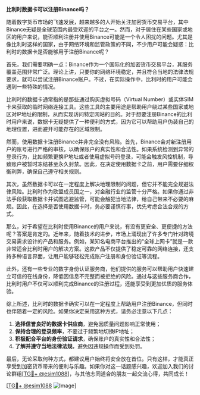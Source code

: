 **比利时数据卡可以注册Binance吗？**

随着数字货币市场的飞速发展，越来越多的人开始关注加密货币交易平台，其中Binance无疑是全球范围内最受欢迎的平台之一。然而，对于居住在某些国家或地区的用户来说，能否顺利注册并使用Binance可能是一个令人困扰的问题。尤其是像比利时这样的国家，由于网络环境和监管政策的不同，不少用户可能会疑惑：比利时的数据卡是否能够用于注册Binance呢？

首先，我们需要明确一点：Binance作为一个国际化的加密货币交易平台，其服务覆盖范围非常广泛。理论上讲，只要你的网络环境稳定，并且符合当地的法律法规要求，就可以尝试注册Binance账户。不过，在实际操作中，比利时的用户可能会遇到一些特殊的情况。

比利时的数据卡通常指的是那些通过购买虚拟号码（Virtual Number）或实体SIM卡来获取的临时网络连接工具。这些工具的主要用途是帮助用户绕过某些国家或地区对IP地址的限制，从而实现访问特定网站的目的。对于想要注册Binance的比利时用户来说，数据卡无疑提供了一种便利的方式，因为它可以帮助用户伪装自己的地理位置，进而避开可能存在的区域限制。

然而，使用数据卡注册Binance并非完全没有风险。首先，Binance会对新注册用户的账号进行严格的审核，以确保账户的真实性和合法性。如果系统检测到异常的登录行为，比如频繁更换IP地址或者使用虚拟号码登录，可能会触发风控机制，导致账户被暂时冻结甚至永久封禁。因此，在决定使用数据卡之前，用户需要仔细权衡利弊，确保自己遵守相关规则。

其次，虽然数据卡可以在一定程度上解决地理限制的问题，但它并不能完全规避法律风险。比利时作为欧盟成员国之一，对金融行业的监管十分严格。如果你通过非法手段获取数据卡并试图逃避监管，可能会触犯当地法律，给自己带来不必要的麻烦。因此，在选择是否使用数据卡时，务必要谨慎行事，优先考虑合法合规的方式。

那么，对于希望在比利时使用Binance的用户来说，有没有更安全、更便捷的方法呢？答案是肯定的。近年来，随着技术的进步，市场上涌现出了许多专门针对跨境交易需求设计的产品和服务。例如，某知名电商平台推出的“全球上网卡”就是一款非常适合比利时用户的解决方案。这款产品不仅提供了稳定可靠的网络连接，还支持多种语言界面，让用户能够轻松完成账户注册和身份验证等流程。

此外，还有一些专业的数字身份认证服务商，他们提供的服务可以帮助用户快速建立可信的在线身份，降低因信息不完整而被拒绝的风险。通过与这些服务商合作，比利时用户不仅可以顺利完成Binance的注册过程，还能享受到更加优质的服务体验。

综上所述，比利时的数据卡确实可以在一定程度上帮助用户注册Binance，但同时也伴随着一定的风险。如果你决定采用这种方式，请务必注意以下几点：

1. **选择信誉良好的数据卡供应商**，避免因质量问题影响正常使用；
2. **保持合理的登录频率**，不要过于频繁地切换IP地址；
3. **积极配合平台的身份验证请求**，确保账户的真实性和合法性；
4. **了解并遵守当地法律法规**，避免因违规操作而受到处罚。

最后，无论采取何种方式，都建议用户始终将安全放在首位。只有这样，才能真正享受到加密货币带来的便利与乐趣。如果你对这一话题感兴趣，欢迎加入我们的讨论群组[[TG💪+ @esim1088](https://t.me/s/esim1088)]，与其他志同道合的朋友一起交流心得，共同成长！

[[TG💪+ @esim1088](https://t.me/s/esim1088) ![Image](https://i.postimg.cc/4NQfJmqS/Snipaste-2025-05-13-00-14-12.png)]